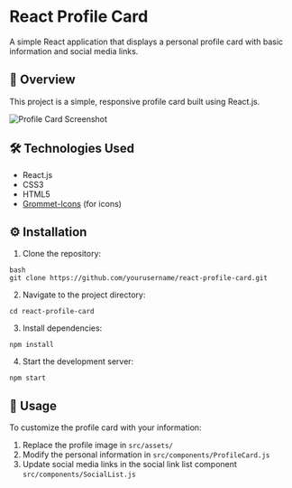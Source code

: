 # React Profile Card

A simple React application that displays a personal profile card with basic information and social media links.

## 📌 Overview

This project is a simple, responsive profile card built using React.js.

![Profile Card Screenshot](path_to_your_screenshot.png)

## 🛠️ Technologies Used

- React.js
- CSS3
- HTML5
- [Grommet-Icons](https://icons.grommet.io/) (for icons)

## ⚙️ Installation

1. Clone the repository:

```
bash
git clone https://github.com/yourusername/react-profile-card.git
```

2. Navigate to the project directory:

```
cd react-profile-card
```

3. Install dependencies:

```
npm install
```

4. Start the development server:

```
npm start
```

## 🎯 Usage

To customize the profile card with your information:

1. Replace the profile image in `src/assets/`
2. Modify the personal information in `src/components/ProfileCard.js`
3. Update social media links in the social link list component `src/components/SocialList.js`
